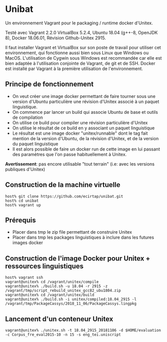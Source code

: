 Unibat
======

Un environnement Vagrant pour le packaging / runtime docker d'Unitex.

Testé avec Vagrant 2.2.0 VirtualBox 5.2.4, Ubuntu 18.04 (g++-8, OpenJDK 8), Docker 18.06.01, Révision Github-Unitex 2915.



Il faut installer Vagrant et VirtualBox sur son poste de travail pour utiliser cet environnement, qui fonctionne aussi bien sous Linux que Windows ou MacOS. L'utilisation de Cygwin sous Windows est recommandée car elle est bien adaptée à l'utilisation conjointe de Vagrant, de git et de SSH. Docker est installé par Vagrant à la première utilisation de l'environnement.

## Principe de fonctionnement ##

  - On veut créer une image docker permettant de faire tourner sous une version d'Ubuntu particulière une révision d'Unitex associé à un paquet linguistique.
  - On commence par lancer un build qui associe Ubuntu de base et outils de compilation
  - On utilise ce build pour compiler une révision particulière d'Unitex
  - On utilise le résultat de ce build en y associant un paquet linguistique
  - Le résultat est une image docker "unitex/runnable" dont le tag fait mention de la version d'Ubuntu, de la révision d'Unitex, et de la version du paquet linguistique
  - Il est alors possible de faire un docker run de cette image en lui passant des paramètres que l'on passe habituellement à Unitex.

**Avertissement**: pas encore utilisable "tout terrain" (i.e: avec les versions publiques d'Unitex)

## Construction de la machine virtuelle

    host% git clone https://github.com/ecirtap/unibat.git
    host% cd unibat
    host% vagrant up

## Prérequis

  - Placer dans tmp le zip file permettant de construire Unitex
  - Placer dans tmp les packages linguistiques à inclure dans les futures images docker

## Construction de l'image Docker pour Unitex + ressources linguistiques

    host% vagrant ssh
    vagrant@unitex% cd /vagrant/unitex/compile
    vagrant@unitex% ./build.sh -u 18.04 -r 2915 -z /vagrant/tmp/script_rebuild_unitex_gcc82_ubu1804.zip
    vagrant@unitex% cd /vagrant/unitex/build
    vagrant@unitex% ./build.sh -i unitex/compiled:18.04_2915 -l /vagrant/tmp/PackageCassys/2018_11_06/PackageCassys.lingpkg

## Lancement d'un conteneur Unitex

    vagrant@unitex% ./unitex.sh -t 18.04_2915_20181106 -d $HOME/evaluation -c Corpus_fre_eval2015-10 -n 15 -s eng_tei.uniscript
